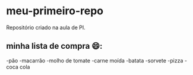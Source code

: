 # meu-primeiro-repo
Repositório criado na aula de PI.

## minha lista de compra 😄:
  -pão
  -macarrão
  -molho de tomate
  -carne moída
  -batata
  -sorvete
  -pizza
  -coca cola
  
